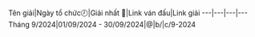Tên giải|Ngày tổ chức🕗|Giải nhất 🥇|Link ván đấu|Link giải
---|---|---|---
Tháng 9/2024|01/09/2024 - 30/09/2024|@|b/|c/9-2024
